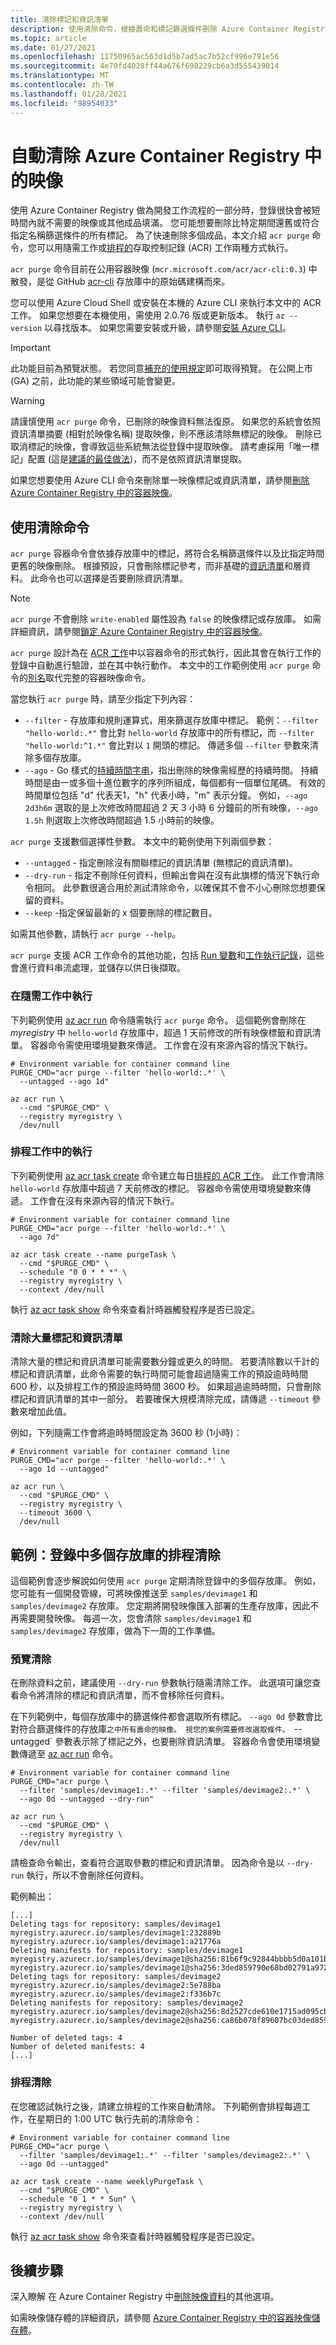 ```yaml
---
title: 清除標記和資訊清單
description: 使用清除命令，根據壽命和標記篩選條件刪除 Azure Container Registry 中的多個標記和資訊清單，並選擇性地排程清除作業。
ms.topic: article
ms.date: 01/27/2021
ms.openlocfilehash: 11750965ac563d1d5b7ad5ac7b52cf996e791e56
ms.sourcegitcommit: 4e70fd4028ff44a676f698229cb6a3d555439014
ms.translationtype: MT
ms.contentlocale: zh-TW
ms.lasthandoff: 01/28/2021
ms.locfileid: "98954033"
---
```

# <a name="automatically-purge-images-from-an-azure-container-registry"></a>自動清除 Azure Container Registry 中的映像

使用 Azure Container Registry 做為開發工作流程的一部分時，登錄很快會被短時間內就不需要的映像或其他成品填滿。 您可能想要刪除比特定期間還舊或符合指定名稱篩選條件的所有標記。 為了快速刪除多個成品，本文介紹 `acr purge` 命令，您可以用隨需工作或[排程的](container-registry-tasks-scheduled.md)存取控制記錄 (ACR) 工作兩種方式執行。 

`acr purge` 命令目前在公用容器映像 (`mcr.microsoft.com/acr/acr-cli:0.3`) 中散發，是從 GitHub [acr-cli](https://github.com/Azure/acr-cli) 存放庫中的原始碼建構而來。

您可以使用 Azure Cloud Shell 或安裝在本機的 Azure CLI 來執行本文中的 ACR 工作。 如果您想要在本機使用，需使用 2.0.76 版或更新版本。 執行 `az --version` 以尋找版本。 如果您需要安裝或升級，請參閱[安裝 Azure CLI][azure-cli-install]。 

> [!IMPORTANT]
> 此功能目前為預覽狀態。 若您同意[補充的使用規定][terms-of-use]即可取得預覽。 在公開上市 (GA) 之前，此功能的某些領域可能會變更。

> [!WARNING]
> 請謹慎使用 `acr purge` 命令，已刪除的映像資料無法復原。 如果您的系統會依照資訊清單摘要 (相對於映像名稱) 提取映像，則不應該清除無標記的映像。 刪除已取消標記的映像，會導致這些系統無法從登錄中提取映像。 請考慮採用「唯一標記」配置 (這是[建議的最佳做法](container-registry-image-tag-version.md))，而不是依照資訊清單提取。

如果您想要使用 Azure CLI 命令來刪除單一映像標記或資訊清單，請參閱[刪除 Azure Container Registry 中的容器映像](container-registry-delete.md)。

## <a name="use-the-purge-command"></a>使用清除命令

`acr purge` 容器命令會依據存放庫中的標記，將符合名稱篩選條件以及比指定時間更舊的映像刪除。 根據預設，只會刪除標記參考，而非基礎的[資訊清單](container-registry-concepts.md#manifest)和層資料。 此命令也可以選擇是否要刪除資訊清單。 

> [!NOTE]
> `acr purge` 不會刪除 `write-enabled` 屬性設為 `false` 的映像標記或存放庫。 如需詳細資訊，請參閱[鎖定 Azure Container Registry 中的容器映像](container-registry-image-lock.md)。

`acr purge` 設計為在 [ACR 工作](container-registry-tasks-overview.md)中以容器命令的形式執行，因此其會在執行工作的登錄中自動進行驗證，並在其中執行動作。 本文中的工作範例使用 `acr purge` 命令的[別名](container-registry-tasks-reference-yaml.md#aliases)取代完整的容器映像命令。

當您執行 `acr purge` 時，請至少指定下列內容：

* `--filter` - 存放庫和規則運算式，用來篩選存放庫中標記。 範例：`--filter "hello-world:.*"` 會比對 `hello-world` 存放庫中的所有標記，而 `--filter "hello-world:^1.*"` 會比對以 `1` 開頭的標記。 傳遞多個 `--filter` 參數來清除多個存放庫。
* `--ago` - Go 樣式的[持續時間字串](https://golang.org/pkg/time/)，指出刪除的映像需經歷的持續時間。 持續時間是由一或多個十進位數字的序列所組成，每個都有一個單位尾碼。 有效的時間單位包括 "d" 代表天1，"h" 代表小時，"m" 表示分鐘。 例如，`--ago 2d3h6m` 選取的是上次修改時間超過 2 天 3 小時 6 分鐘前的所有映像，`--ago 1.5h` 則選取上次修改時間超過 1.5 小時前的映像。

`acr purge` 支援數個選擇性參數。 本文中的範例使用下列兩個參數：

* `--untagged` - 指定刪除沒有關聯標記的資訊清單 (無標記的資訊清單)。
* `--dry-run` - 指定不刪除任何資料，但輸出會與在沒有此旗標的情況下執行命令相同。 此參數很適合用於測試清除命令，以確保其不會不小心刪除您想要保留的資料。
* `--keep` -指定保留最新的 x 個要刪除的標記數目。

如需其他參數，請執行 `acr purge --help`。 

`acr purge` 支援 ACR 工作命令的其他功能，包括 [Run 變數](container-registry-tasks-reference-yaml.md#run-variables)和[工作執行記錄](container-registry-tasks-logs.md)，這些會進行資料串流處理，並儲存以供日後擷取。

### <a name="run-in-an-on-demand-task"></a>在隨需工作中執行

下列範例使用 [az acr run][az-acr-run] 命令隨需執行 `acr purge` 命令。 這個範例會刪除在 *myregistry* 中 `hello-world` 存放庫中，超過 1 天前修改的所有映像標籤和資訊清單。 容器命令需使用環境變數來傳遞。 工作會在沒有來源內容的情況下執行。

```azurecli
# Environment variable for container command line
PURGE_CMD="acr purge --filter 'hello-world:.*' \
  --untagged --ago 1d"

az acr run \
  --cmd "$PURGE_CMD" \
  --registry myregistry \
  /dev/null
```

### <a name="run-in-a-scheduled-task"></a>排程工作中的執行

下列範例使用 [az acr task create][az-acr-task-create] 命令建立每日[排程的 ACR 工作](container-registry-tasks-scheduled.md)。 此工作會清除 `hello-world` 存放庫中超過 7 天前修改的標記。 容器命令需使用環境變數來傳遞。 工作會在沒有來源內容的情況下執行。

```azurecli
# Environment variable for container command line
PURGE_CMD="acr purge --filter 'hello-world:.*' \
  --ago 7d"

az acr task create --name purgeTask \
  --cmd "$PURGE_CMD" \
  --schedule "0 0 * * *" \
  --registry myregistry \
  --context /dev/null
```

執行 [az acr task show][az-acr-task-show] 命令來查看計時器觸發程序是否已設定。

### <a name="purge-large-numbers-of-tags-and-manifests"></a>清除大量標記和資訊清單

清除大量的標記和資訊清單可能需要數分鐘或更久的時間。 若要清除數以千計的標記和資訊清單，此命令需要的執行時間可能會超過隨需工作的預設逾時時間 600 秒，以及排程工作的預設逾時時間 3600 秒。 如果超過逾時時間，只會刪除標記和資訊清單的其中一部分。 若要確保大規模清除完成，請傳遞 `--timeout` 參數來增加此值。 

例如，下列隨需工作會將逾時時間設定為 3600 秒 (1小時)：

```azurecli
# Environment variable for container command line
PURGE_CMD="acr purge --filter 'hello-world:.*' \
  --ago 1d --untagged"

az acr run \
  --cmd "$PURGE_CMD" \
  --registry myregistry \
  --timeout 3600 \
  /dev/null
```

## <a name="example-scheduled-purge-of-multiple-repositories-in-a-registry"></a>範例：登錄中多個存放庫的排程清除

這個範例會逐步解說如何使用 `acr purge` 定期清除登錄中的多個存放庫。 例如，您可能有一個開發管線，可將映像推送至 `samples/devimage1` 和 `samples/devimage2` 存放庫。 您定期將開發映像匯入部署的生產存放庫，因此不再需要開發映像。 每週一次，您會清除 `samples/devimage1` 和 `samples/devimage2` 存放庫，做為下一周的工作準備。

### <a name="preview-the-purge"></a>預覽清除

在刪除資料之前，建議使用 `--dry-run` 參數執行隨需清除工作。 此選項可讓您查看命令將清除的標記和資訊清單，而不會移除任何資料。 

在下列範例中，每個存放庫中的篩選條件都會選取所有標記。 `--ago 0d` 參數會比對符合篩選條件的存放庫`之中所有壽命的映像。 視您的案例需要修改選取條件。 `--untagged` 參數表示除了標記之外，也要刪除資訊清單。 容器命令會使用環境變數傳遞至 [az acr run][az-acr-run] 命令。

```azurecli
# Environment variable for container command line
PURGE_CMD="acr purge \
  --filter 'samples/devimage1:.*' --filter 'samples/devimage2:.*' \
  --ago 0d --untagged --dry-run"

az acr run \
  --cmd "$PURGE_CMD" \
  --registry myregistry \
  /dev/null
```

請檢查命令輸出，查看符合選取參數的標記和資訊清單。 因為命令是以 `--dry-run` 執行，所以不會刪除任何資料。

範例輸出：

```console
[...]
Deleting tags for repository: samples/devimage1
myregistry.azurecr.io/samples/devimage1:232889b
myregistry.azurecr.io/samples/devimage1:a21776a
Deleting manifests for repository: samples/devimage1
myregistry.azurecr.io/samples/devimage1@sha256:81b6f9c92844bbbb5d0a101b22f7c2a7949e40f8ea90c8b3bc396879d95e788b
myregistry.azurecr.io/samples/devimage1@sha256:3ded859790e68bd02791a972ab0bae727231dc8746f233a7949e40f8ea90c8b3
Deleting tags for repository: samples/devimage2
myregistry.azurecr.io/samples/devimage2:5e788ba
myregistry.azurecr.io/samples/devimage2:f336b7c
Deleting manifests for repository: samples/devimage2
myregistry.azurecr.io/samples/devimage2@sha256:8d2527cde610e1715ad095cb12bc7ed169b60c495e5428eefdf336b7cb7c0371
myregistry.azurecr.io/samples/devimage2@sha256:ca86b078f89607bc03ded859790e68bd02791a972ab0bae727231dc8746f233a

Number of deleted tags: 4
Number of deleted manifests: 4
[...]
```

### <a name="schedule-the-purge"></a>排程清除

在您確認試執行之後，請建立排程的工作來自動清除。 下列範例會排程每週工作，在星期日的 1:00 UTC 執行先前的清除命令：

```azurecli
# Environment variable for container command line
PURGE_CMD="acr purge \
  --filter 'samples/devimage1:.*' --filter 'samples/devimage2:.*' \
  --ago 0d --untagged"

az acr task create --name weeklyPurgeTask \
  --cmd "$PURGE_CMD" \
  --schedule "0 1 * * Sun" \
  --registry myregistry \
  --context /dev/null
```

執行 [az acr task show][az-acr-task-show] 命令來查看計時器觸發程序是否已設定。

## <a name="next-steps"></a>後續步驟

深入瞭解 在 Azure Container Registry 中[刪除映像資料](container-registry-delete.md)的其他選項。

如需映像儲存體的詳細資訊，請參閱 [Azure Container Registry 中的容器映像儲存體](container-registry-storage.md)。

<!-- LINKS - External -->

[terms-of-use]: https://azure.microsoft.com/support/legal/preview-supplemental-terms/

<!-- LINKS - Internal -->
[azure-cli-install]: /cli/azure/install-azure-cli
[az-acr-run]: /cli/azure/acr#az-acr-run
[az-acr-task-create]: /cli/azure/acr/task#az-acr-task-create
[az-acr-task-show]: /cli/azure/acr/task#az-acr-task-show

